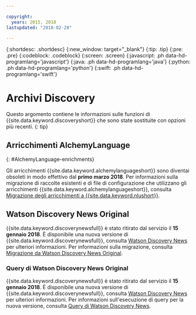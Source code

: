 ```yaml
---

copyright:
  years: 2015, 2018
lastupdated: "2018-02-28"

---
```


{:shortdesc: .shortdesc}
{:new_window: target="_blank"}
{:tip: .tip}
{:pre: .pre}
{:codeblock: .codeblock}
{:screen: .screen}
{:javascript: .ph data-hd-programlang='javascript'}
{:java: .ph data-hd-programlang='java'}
{:python: .ph data-hd-programlang='python'}
{:swift: .ph data-hd-programlang='swift'}

# Archivi Discovery 

Questo argomento contiene le informazioni sulle funzioni di {{site.data.keyword.discoveryshort}} che sono state sostituite con opzioni più recenti.
{: tip}

## Arricchimenti AlchemyLanguage
{: #AlchemyLanguage-enrichments}

Gli arricchimenti {{site.data.keyword.alchemylanguageshort}} sono diventai obsoleti in modo effettivo dal **primo marzo 2018**. Per informazioni sulla migrazione di raccolte esistenti e di file di configurazione che utilizzano gli arricchimenti {{site.data.keyword.alchemylanguageshort}}, consulta [Migrazione degli arricchimenti a {{site.data.keyword.nlushort}}](/docs/services/discovery/migrate-nlu.html).

## Watson Discovery News Original

{{site.data.keyword.discoverynewsfull}} è stato ritirato dal servizio il **15 gennaio 2018**. È disponibile una nuova versione di {{site.data.keyword.discoverynewsfull}}, consulta [Watson Discovery News](watson-discovery-news.html) per ulteriori informazioni.
Per informazioni sulla migrazione, consulta [Migrazione da Watson Discovery News Original](/docs/services/discovery/migrate-bwdn.html).

### Query di Watson Discovery News Original

{{site.data.keyword.discoverynewsfull}} è stato ritirato dal servizio il **15 gennaio 2018**. È disponibile una nuova versione di {{site.data.keyword.discoverynewsfull}}, consulta [Watson Discovery News](/docs/services/discovery/watson-discovery-news.html) per ulteriori informazioni. Per informazioni sull'esecuzione di query per la nuova versione, consulta [Query di Watson Discovery News](/docs/services/discovery/using.html#querying-news).

